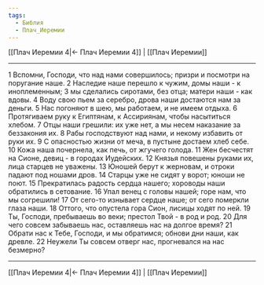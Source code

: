 ```yaml
---
tags:
  - Библия
  - Плач_Иеремии
---
```

[[Плач Иеремии 4|← Плач Иеремии 4]] | [[Плач Иеремии]]

---
1 Вспомни, Господи, что над нами совершилось; призри и посмотри на поругание наше.
2 Наследие наше перешло к чужим, домы наши - к иноплеменным;
3 мы сделались сиротами, без отца; матери наши - как вдовы.
4 Воду свою пьем за серебро, дрова наши достаются нам за деньги.
5 Нас погоняют в шею, мы работаем, и не имеем отдыха.
6 Протягиваем руку к Египтянам, к Ассириянам, чтобы насытиться хлебом.
7 Отцы наши грешили: их уже нет, а мы несем наказание за беззакония их.
8 Рабы господствуют над нами, и некому избавить от руки их.
9 С опасностью жизни от меча, в пустыне достаем хлеб себе.
10 Кожа наша почернела, как печь, от жгучего голода.
11 Жен бесчестят на Сионе, девиц - в городах Иудейских.
12 Князья повешены руками их, лица старцев не уважены.
13 Юношей берут к жерновам, и отроки падают под ношами дров.
14 Старцы уже не сидят у ворот; юноши не поют.
15 Прекратилась радость сердца нашего; хороводы наши обратились в сетование.
16 Упал венец с головы нашей; горе нам, что мы согрешили!
17 От сего-то изнывает сердце наше; от сего померкли глаза наши.
18 Оттого, что опустела гора Сион, лисицы ходят по ней.
19 Ты, Господи, пребываешь во веки; престол Твой - в род и род.
20 Для чего совсем забываешь нас, оставляешь нас на долгое время?
21 Обрати нас к Тебе, Господи, и мы обратимся; обнови дни наши, как древле.
22 Неужели Ты совсем отверг нас, прогневался на нас безмерно?

---
[[Плач Иеремии 4|← Плач Иеремии 4]] | [[Плач Иеремии]]